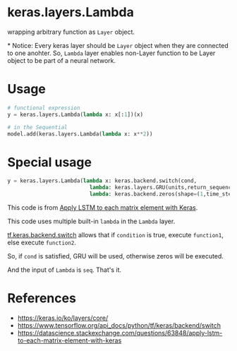 # keras.layers.Lambda

wrapping arbitrary function as `Layer` object.

\* Notice: Every keras layer should be `Layer` object when they are connected to one anohter. So, `Lambda` layer enables non-Layer function to be Layer object to be part of a neural network.

# Usage
```python
# functional expression
y = keras.layers.Lambda(lambda x: x[:1])(x)

# in the Sequential
model.add(keras.layers.Lambda(lambda x: x**2))
```

# Special usage
```python
y = keras.layers.Lambda(lambda x: keras.backend.switch(cond, 
                          lambda: keras.layers.GRU(units,return_sequences=True)(x), 
                          lambda: keras.backend.zeros(shape=(1,time_steps,units))))(seq)
```
This code is from [Apply LSTM to each matrix element with Keras](https://datascience.stackexchange.com/questions/63848/apply-lstm-to-each-matrix-element-with-keras).

This code uses multiple built-in `lambda` in the `Lambda` layer.

[tf.keras.backend.switch](https://www.tensorflow.org/api_docs/python/tf/keras/backend/switch) allows that if `condition` is true, execute `function1`, else execute `function2`.

So, if `cond` is satisfied, GRU will be used, otherwise zeros will be executed. 

And the input of `Lambda` is `seq`. That's it. 

# References
* https://keras.io/ko/layers/core/
* https://www.tensorflow.org/api_docs/python/tf/keras/backend/switch
* https://datascience.stackexchange.com/questions/63848/apply-lstm-to-each-matrix-element-with-keras
